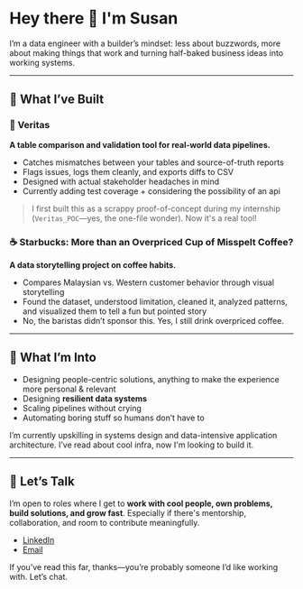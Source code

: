 # Hey there 👋 I'm Susan

I’m a data engineer with a builder’s mindset: less about buzzwords, more about making things that work and turning half-baked business ideas into working systems. 

---

## 🔧 What I’ve Built

### 🧪 Veritas
**A table comparison and validation tool for real-world data pipelines.**
- Catches mismatches between your tables and source-of-truth reports
- Flags issues, logs them cleanly, and exports diffs to CSV
- Designed with actual stakeholder headaches in mind
- Currently adding test coverage + considering the possibility of an api
  
> I first built this as a scrappy proof-of-concept during my internship (`Veritas_POC`—yes, the one-file wonder). Now it's a real tool!

### ☕ Starbucks: More than an Overpriced Cup of Misspelt Coffee?
**A data storytelling project on coffee habits.**
- Compares Malaysian vs. Western customer behavior through visual storytelling
- Found the dataset, understood limitation, cleaned it, analyzed patterns, and visualized them to tell a fun but pointed story
- No, the baristas didn’t sponsor this. Yes, I still drink overpriced coffee. 

---

## 🧠 What I’m Into

- Designing people-centric solutions, anything to make the experience more personal & relevant
- Designing **resilient data systems**
- Scaling pipelines without crying
- Automating boring stuff so humans don’t have to

I’m currently upskilling in systems design and data-intensive application architecture. I’ve read about cool infra, now I'm looking to build it.

---

## 🤝 Let’s Talk

I’m open to roles where I get to **work with cool people, own problems, build solutions, and grow fast**. Especially if there's mentorship, collaboration, and room to contribute meaningfully.

- [LinkedIn](https://www.linkedin.com/in/susanmathewk/)
- [Email](mailto:susankakassery@gmail.com)

If you’ve read this far, thanks—you’re probably someone I’d like working with. Let’s chat.
